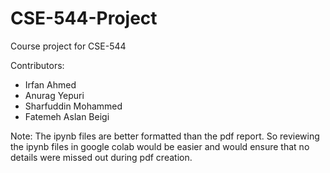 # CSE-544-Project
Course project for CSE-544

Contributors:
  - Irfan Ahmed
  - Anurag Yepuri
  - Sharfuddin Mohammed
  - Fatemeh Aslan Beigi
  
Note: The ipynb files are better formatted than the pdf report. So reviewing the ipynb files in google colab would be easier and would ensure that no details were missed out during pdf creation.
